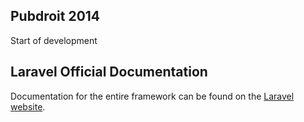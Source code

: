 ## Pubdroit 2014

Start of development

## Laravel Official Documentation

Documentation for the entire framework can be found on the [Laravel website](http://laravel.com/docs).

